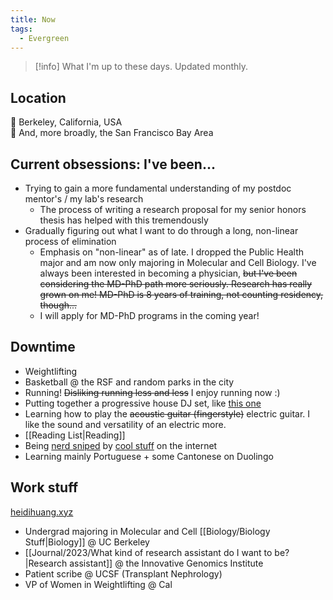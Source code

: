 ```yaml
---
title: Now
tags:
  - Evergreen
---
```

>[!info] What I'm up to these days. Updated monthly.
## Location
📍 Berkeley, California, USA <br> 
🌉 And, more broadly, the San Francisco Bay Area 
## Current obsessions: I've been...
- Trying to gain a more fundamental understanding of my postdoc mentor's / my lab's research
	- The process of writing a research proposal for my senior honors thesis has helped with this tremendously
- Gradually figuring out what I want to do through a long, non-linear process of elimination
	- Emphasis on "non-linear" as of late. I dropped the Public Health major and am now only majoring in Molecular and Cell Biology. I've always been interested in becoming a physician, ~~but I've been considering the MD-PhD path more seriously. Research has really grown on me! MD-PhD is 8 years of training, not counting residency, though...~~
	- I will apply for MD-PhD programs in the coming year!
## Downtime
- Weightlifting
- Basketball @ the RSF and random parks in the city
- Running! ~~Disliking running less and less~~ I enjoy running now :) 
- Putting together a progressive house DJ set, like [this one](https://www.youtube.com/watch?v=VhPa0XYA5DA&t=1888s)
- Learning how to play the ~~acoustic guitar (fingerstyle)~~ electric guitar. I like the sound and versatility of an electric more. 
- [[Reading List|Reading]]
- Being [nerd sniped](https://xkcd.com/356/) by [cool stuff](https://curius.app/heidi-huang) on the internet
- Learning mainly Portuguese + some Cantonese on Duolingo 
## Work stuff
[heidihuang.xyz](https://heidihuang.xyz/)
- Undergrad majoring in Molecular and Cell [[Biology/Biology Stuff|Biology]] @ UC Berkeley
- [[Journal/2023/What kind of research assistant do I want to be?|Research assistant]] @ the Innovative Genomics Institute
- Patient scribe @ UCSF (Transplant Nephrology)
- VP of Women in Weightlifting @ Cal